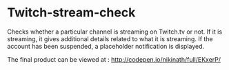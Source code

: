 # Twitch-stream-check


Checks whether a particular channel is streaming on Twitch.tv or not. If it is streaming, it gives additional details related to what it is streaming. If the account has been suspended, a placeholder notification is displayed.

The final product can be viewed at : http://codepen.io/nikinath/full/EKxerP/
